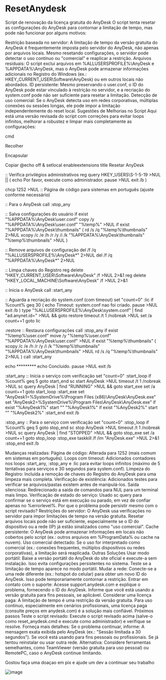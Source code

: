# ResetAnydesk
Script de renovação da licença gratuita do AnyDesk
O script tenta resetar as configurações do AnyDesk para contornar a limitação de tempo, mas pode não funcionar por alguns motivos:

Restrição baseada no servidor: A limitação de tempo da versão gratuita do AnyDesk é frequentemente imposta pelo servidor do AnyDesk, não apenas por arquivos locais. Mesmo resetando configurações, o servidor pode detectar o uso contínuo ou "comercial" e reaplicar a restrição.
Arquivos residuais: O script exclui arquivos em %ALLUSERSPROFILE%\AnyDesk e %APPDATA%\AnyDesk, mas o AnyDesk pode armazenar informações adicionais no Registro do Windows (ex.: HKEY_CURRENT_USER\Software\AnyDesk) ou em outros locais não abordados.
ID persistente: Mesmo preservando o user.conf, o ID do AnyDesk pode estar vinculado à restrição no servidor, e a recriação do system.conf pode não ser suficiente para resetar a limitação.
Detecção de uso comercial: Se o AnyDesk detecta uso em redes corporativas, múltiplas conexões ou sessões longas, ele pode impor a limitação independentemente do reset local.
Sugestões de Melhorias no Script
Aqui está uma versão revisada do script com correções para evitar loops infinitos, melhorar a robustez e limpar mais completamente as configurações:

cmd

Recolher

Encapsular

Copiar
@echo off & setlocal enableextensions
title Resetar AnyDesk

:: Verifica privilégios administrativos
reg query HKEY_USERS\S-1-5-19 >NUL || (
    echo Por favor, execute como administrador.
    pause >NUL
    exit /b
)

chcp 1252 >NUL :: Página de código para sistemas em português (ajuste conforme necessário)

:: Para o AnyDesk
call :stop_any

:: Salva configurações do usuário
if exist "%APPDATA%\AnyDesk\user.conf" copy /y "%APPDATA%\AnyDesk\user.conf" "%temp%\" >NUL
if exist "%APPDATA%\AnyDesk\thumbnails" (
    rd /s /q "%temp%\thumbnails" 2>NUL
    xcopy /c /e /h /r /y /i /k "%APPDATA%\AnyDesk\thumbnails" "%temp%\thumbnails" >NUL
)

:: Remove arquivos de configuração
del /f /q "%ALLUSERSPROFILE%\AnyDesk\*" 2>NUL
del /f /q "%APPDATA%\AnyDesk\*" 2>NUL

:: Limpa chaves do Registro
reg delete "HKEY_CURRENT_USER\Software\AnyDesk" /f >NUL 2>&1
reg delete "HKEY_LOCAL_MACHINE\Software\AnyDesk" /f >NUL 2>&1

:: Inicia o AnyDesk
call :start_any

:: Aguarda a recriação do system.conf (com timeout)
set "count=0"
:lic
if %count% geq 30 (
    echo Timeout: system.conf nao foi criado.
    pause >NUL
    exit /b
)
type "%ALLUSERSPROFILE%\AnyDesk\system.conf" | find "ad.anynet.id=" >NUL && goto restore
timeout /t 1 /nobreak >NUL
set /a count+=1
goto lic

:restore
:: Restaura configurações
call :stop_any
if exist "%temp%\user.conf" move /y "%temp%\user.conf" "%APPDATA%\AnyDesk\user.conf" >NUL
if exist "%temp%\thumbnails" (
    xcopy /c /e /h /r /y /i /k "%temp%\thumbnails" "%APPDATA%\AnyDesk\thumbnails" >NUL
    rd /s /q "%temp%\thumbnails" 2>NUL
)
call :start_any

echo *********
echo Concluido.
pause >NUL
exit /b

:start_any
:: Inicia o serviço com verificação
set "count=0"
:start_loop
if %count% geq 5 goto start_end
sc start AnyDesk >NUL
timeout /t 1 /nobreak >NUL
sc query AnyDesk | find "RUNNING" >NUL && goto start_exe
set /a count+=1
goto start_loop
:start_exe
set "AnyDesk1=%SystemDrive%\Program Files (x86)\AnyDesk\AnyDesk.exe"
set "AnyDesk2=%SystemDrive%\Program Files\AnyDesk\AnyDesk.exe"
if exist "%AnyDesk1%" start "" "%AnyDesk1%"
if exist "%AnyDesk2%" start "" "%AnyDesk2%"
:start_end
exit /b

:stop_any
:: Para o serviço com verificação
set "count=0"
:stop_loop
if %count% geq 5 goto stop_end
sc stop AnyDesk >NUL
timeout /t 1 /nobreak >NUL
sc query AnyDesk | find "STOPPED" >NUL && goto stop_exe
set /a count+=1
goto stop_loop
:stop_exe
taskkill /f /im "AnyDesk.exe" >NUL 2>&1
:stop_end
exit /b

Mudanças realizadas:
Página de código: Alterada para 1252 (mais comum em sistemas em português).
Loops com timeout: Adicionados contadores nos loops :start_any, :stop_any e :lic para evitar loops infinitos (máximo de 5 tentativas para serviços e 30 segundos para system.conf).
Limpeza do Registro: Incluída a remoção de chaves do Registro do AnyDesk para uma limpeza mais completa.
Verificação de existência: Adicionados testes para verificar se arquivos/pastas existem antes de manipulá-los.
Saída silenciosa: Redirecionado a saída de comandos para NUL para um terminal mais limpo.
Verificação de estado do serviço: Usado sc query para confirmar se o serviço está em execução ou parado, em vez de confiar apenas no %errorlevel%.
Por que o problema pode persistir mesmo com o script revisado?
Restrições do servidor: O AnyDesk usa verificações no servidor para impor limitações de tempo na versão gratuita. Resetar arquivos locais pode não ser suficiente, especialmente se o ID do dispositivo ou a rede (IP) já estão sinalizados como "uso comercial".
Cache persistente: O AnyDesk pode armazenar informações em locais não cobertos pelo script (ex.: outros arquivos em %ProgramData% ou cache na nuvem).
Uso comercial detectado: Se o uso for interpretado como comercial (ex.: conexões frequentes, múltiplos dispositivos ou redes corporativas), a limitação será reaplicada.
Outras Soluções
Usar modo portátil:
Baixe a versão portátil do AnyDesk do site oficial e execute-a sem instalação. Isso evita configurações persistentes no sistema.
Teste se a limitação de tempo aparece no modo portátil.
Mudar a rede:
Conecte-se a uma rede diferente (ex.: hotspot do celular) para obter um novo ID do AnyDesk. Isso pode temporariamente contornar a restrição.
Entrar em contato com o suporte:
Acesse support.anydesk.com e explique o problema, fornecendo o ID do AnyDesk. Informe que você está usando a versão gratuita para fins pessoais, se aplicável.
Considerar uma licença paga:
A limitação de tempo é uma restrição da versão gratuita. Para uso contínuo, especialmente em cenários profissionais, uma licença paga (consulte preços em anydesk.com) é a solução mais confiável.
Próximos passos
Teste o script revisado: Execute o script revisado acima (salve-o como reset_anydesk.cmd e execute como administrador) e verifique se resolve.
Forneça mais detalhes: Se o problema continuar, informe:
A mensagem exata exibida pelo AnyDesk (ex.: "Sessão limitada a 30 segundos").
Se você está usando para fins pessoais ou profissionais.
Se já tentou reinstalar ou usar outra rede.
Alternativa: Considere ferramentas semelhantes, como TeamViewer (versão gratuita para uso pessoal) ou RemotePC, caso o AnyDesk continue limitando.

Gostou faça uma doaçao em pix e ajude um dev a continuar seu trabalho

![image](https://github.com/user-attachments/assets/11c3956b-7fb8-457f-ad38-fa737a3c9d53)
